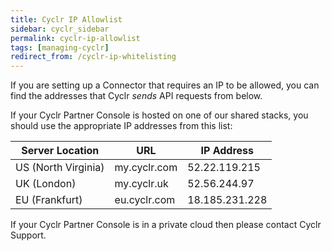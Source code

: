 ```yaml
---
title: Cyclr IP Allowlist
sidebar: cyclr_sidebar
permalink: cyclr-ip-allowlist
tags: [managing-cyclr]
redirect_from: /cyclr-ip-whitelisting
---
```


If you are setting up a Connector that requires an IP to be allowed, you can find the addresses that Cyclr *sends* API requests from below.

If your Cyclr Partner Console is hosted on one of our shared stacks, you should use the appropriate IP addresses from this list:

| Server Location | URL | IP Address |
| --- | --- | --- 
| US (North Virginia) | my.cyclr.com | 52.22.119.215 |
| UK (London) | my.cyclr.uk | 52.56.244.97 |
| EU (Frankfurt) | eu.cyclr.com | 18.185.231.228 |

If your Cyclr Partner Console is in a private cloud then please contact Cyclr Support.
